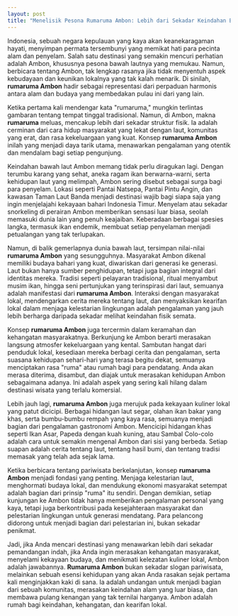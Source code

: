 ```yaml
---
layout: post
title: "Menelisik Pesona Rumaruma Ambon: Lebih dari Sekadar Keindahan Bawah Laut"
---
```


Indonesia, sebuah negara kepulauan yang kaya akan keanekaragaman hayati, menyimpan permata tersembunyi yang memikat hati para pecinta alam dan penyelam. Salah satu destinasi yang semakin mencuri perhatian adalah Ambon, khususnya pesona bawah lautnya yang memukau. Namun, berbicara tentang Ambon, tak lengkap rasanya jika tidak menyentuh aspek kebudayaan dan keunikan lokalnya yang tak kalah menarik. Di sinilah, **rumaruma Ambon** hadir sebagai representasi dari perpaduan harmonis antara alam dan budaya yang membedakan pulau ini dari yang lain.

Ketika pertama kali mendengar kata "rumaruma," mungkin terlintas gambaran tentang tempat tinggal tradisional. Namun, di Ambon, makna **rumaruma** meluas, mencakup lebih dari sekadar struktur fisik. Ia adalah cerminan dari cara hidup masyarakat yang lekat dengan laut, komunitas yang erat, dan rasa kekeluargaan yang kuat. Konsep **rumaruma Ambon** inilah yang menjadi daya tarik utama, menawarkan pengalaman yang otentik dan mendalam bagi setiap pengunjung.

Keindahan bawah laut Ambon memang tidak perlu diragukan lagi. Dengan terumbu karang yang sehat, aneka ragam ikan berwarna-warni, serta kehidupan laut yang melimpah, Ambon sering disebut sebagai surga bagi para penyelam. Lokasi seperti Pantai Natsepa, Pantai Pintu Angin, dan kawasan Taman Laut Banda menjadi destinasi wajib bagi siapa saja yang ingin menjelajahi kekayaan bahari Indonesia Timur. Menyelam atau sekadar snorkeling di perairan Ambon memberikan sensasi luar biasa, seolah memasuki dunia lain yang penuh keajaiban. Keberadaan berbagai spesies langka, termasuk ikan endemik, membuat setiap penyelaman menjadi petualangan yang tak terlupakan.

Namun, di balik gemerlapnya dunia bawah laut, tersimpan nilai-nilai **rumaruma Ambon** yang sesungguhnya. Masyarakat Ambon dikenal memiliki budaya bahari yang kuat, diwariskan dari generasi ke generasi. Laut bukan hanya sumber penghidupan, tetapi juga bagian integral dari identitas mereka. Tradisi seperti pelayaran tradisional, ritual menyambut musim ikan, hingga seni pertunjukan yang terinspirasi dari laut, semuanya adalah manifestasi dari **rumaruma Ambon**. Interaksi dengan masyarakat lokal, mendengarkan cerita mereka tentang laut, dan menyaksikan kearifan lokal dalam menjaga kelestarian lingkungan adalah pengalaman yang jauh lebih berharga daripada sekadar melihat keindahan fisik semata.

Konsep **rumaruma Ambon** juga tercermin dalam keramahan dan kehangatan masyarakatnya. Berkunjung ke Ambon berarti merasakan langsung atmosfer kekeluargaan yang kental. Sambutan hangat dari penduduk lokal, kesediaan mereka berbagi cerita dan pengalaman, serta suasana kehidupan sehari-hari yang terasa begitu dekat, semuanya menciptakan rasa "ruma" atau rumah bagi para pendatang. Anda akan merasa diterima, disambut, dan diajak untuk merasakan kehidupan Ambon sebagaimana adanya. Ini adalah aspek yang sering kali hilang dalam destinasi wisata yang terlalu komersial.

Lebih jauh lagi, **rumaruma Ambon** juga merujuk pada kekayaan kuliner lokal yang patut dicicipi. Berbagai hidangan laut segar, olahan ikan bakar yang khas, serta bumbu-bumbu rempah yang kaya rasa, semuanya menjadi bagian dari pengalaman gastronomi Ambon. Mencicipi hidangan khas seperti Ikan Asar, Papeda dengan kuah kuning, atau Sambal Colo-colo adalah cara untuk semakin mengenal Ambon dari sisi yang berbeda. Setiap suapan adalah cerita tentang laut, tentang hasil bumi, dan tentang tradisi memasak yang telah ada sejak lama.

Ketika berbicara tentang pariwisata berkelanjutan, konsep **rumaruma Ambon** menjadi fondasi yang penting. Menjaga kelestarian laut, menghormati budaya lokal, dan mendukung ekonomi masyarakat setempat adalah bagian dari prinsip "ruma" itu sendiri. Dengan demikian, setiap kunjungan ke Ambon tidak hanya memberikan pengalaman personal yang kaya, tetapi juga berkontribusi pada kesejahteraan masyarakat dan pelestarian lingkungan untuk generasi mendatang. Para pelancong didorong untuk menjadi bagian dari pelestarian ini, bukan sekadar penikmat.

Jadi, jika Anda mencari destinasi yang menawarkan lebih dari sekadar pemandangan indah, jika Anda ingin merasakan kehangatan masyarakat, menyelami kekayaan budaya, dan menikmati kelezatan kuliner lokal, Ambon adalah jawabannya. **Rumaruma Ambon** bukan sekadar slogan pariwisata, melainkan sebuah esensi kehidupan yang akan Anda rasakan sejak pertama kali menginjakkan kaki di sana. Ia adalah undangan untuk menjadi bagian dari sebuah komunitas, merasakan keindahan alam yang luar biasa, dan membawa pulang kenangan yang tak ternilai harganya. Ambon adalah rumah bagi keindahan, kehangatan, dan kearifan lokal.

